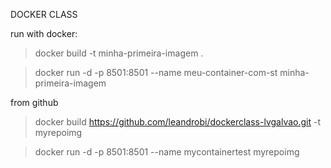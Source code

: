 DOCKER CLASS

run with docker:

> docker build -t minha-primeira-imagem .

> docker run -d -p 8501:8501 --name meu-container-com-st minha-primeira-imagem

from github

> docker build https://github.com/leandrobi/dockerclass-lvgalvao.git -t myrepoimg

> docker run -d -p 8501:8501 --name mycontainertest myrepoimg


